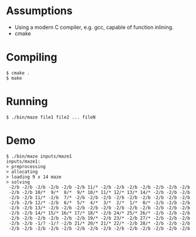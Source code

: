 
# Assumptions

- Using a modern C compiler, e.g. gcc, capable of function inlining.
- cmake

# Compiling

```
$ cmake .
$ make
```

# Running

```
$ ./bin/maze file1 file2 ... fileN
```

# Demo

```
$ ./bin/maze inputs/maze1
inputs/maze1:
> preprocessing
> allocating
> loading 9 x 14 maze
> solving
 -2/b -2/b -2/b -2/b -2/b -2/b 11/* -2/b -2/b -2/b -2/b -2/b -2/b -2/b
 -2/b -2/b 10/*  9/*  8/*  9/* 10/* 11/* 12/* 13/* 14/* -2/b -2/b -2/b
 -2/b -2/b 11/* -2/b  7/* -2/b -2/b -2/b -2/b -2/b -2/b -2/b -2/b -2/b
 -2/b -2/b 12/* -2/b  6/*  5/*  4/*  3/*  2/*  1/*  0/* -2/b -2/b -2/b
 -2/b -2/b 13/* -2/b -2/b -2/b -2/b -2/b -2/b -2/b -2/b -2/b -2/b -2/b
 -2/b -2/b 14/* 15/* 16/* 17/* 18/* -2/b 24/* 25/* 26/* -2/b -2/b -2/b
 -2/b -2/b -2/b -2/b -2/b -2/b 19/* -2/b 23/* -2/b 27/* -2/b -2/b -2/b
 -2/b -2/b -1/? -1/? -2/b 21/* 20/* 21/* 22/* -2/b 28/* -2/b -2/b -2/b
 -2/b -2/b -2/b -2/b -2/b -2/b -2/b -2/b -2/b -2/b -2/b -2/b -2/b -2/b
```
